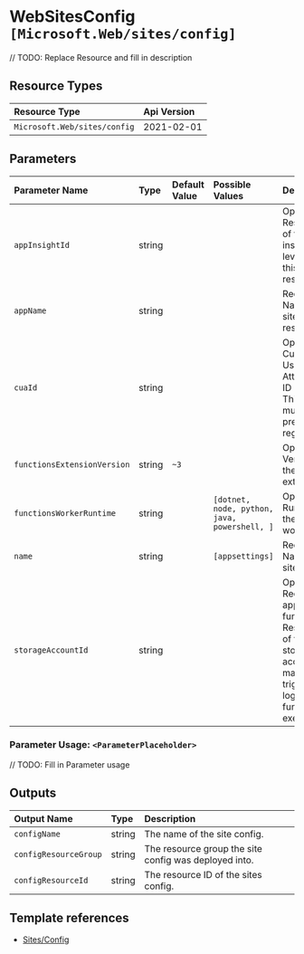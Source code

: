 # WebSitesConfig `[Microsoft.Web/sites/config]`

// TODO: Replace Resource and fill in description

## Resource Types

| Resource Type | Api Version |
| :-- | :-- |
| `Microsoft.Web/sites/config` | 2021-02-01 |

## Parameters

| Parameter Name | Type | Default Value | Possible Values | Description |
| :-- | :-- | :-- | :-- | :-- |
| `appInsightId` | string |  |  | Optional. Resource ID of the app insight to leverage for this resource. |
| `appName` | string |  |  | Required. Name of the site parent resource. |
| `cuaId` | string |  |  | Optional. Customer Usage Attribution ID (GUID). This GUID must be previously registered. |
| `functionsExtensionVersion` | string | `~3` |  | Optional. Version of the function extension. |
| `functionsWorkerRuntime` | string |  | `[dotnet, node, python, java, powershell, ]` | Optional. Runtime of the function worker. |
| `name` | string |  | `[appsettings]` | Required. Name of the site config. |
| `storageAccountId` | string |  |  | Optional. Required if app of kind functionapp. Resource ID of the storage account to manage triggers and logging function executions. |

### Parameter Usage: `<ParameterPlaceholder>`

// TODO: Fill in Parameter usage

## Outputs

| Output Name | Type | Description |
| :-- | :-- | :-- |
| `configName` | string | The name of the site config. |
| `configResourceGroup` | string | The resource group the site config was deployed into. |
| `configResourceId` | string | The resource ID of the sites config. |

## Template references

- [Sites/Config](https://docs.microsoft.com/en-us/azure/templates/Microsoft.Web/2021-02-01/sites/config)
